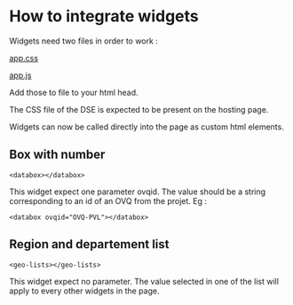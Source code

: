 # How to integrate widgets

Widgets need two files in order to work : 

[app.css](https://widgets.barometre-resultats.data.gouv.fr/js/app.js)

[app.js](https://widgets.barometre-resultats.data.gouv.fr/css/app.css)

Add those to file to your html head.

The CSS file of the DSE is expected to be present on the hosting page.

Widgets can now be called directly into the page as custom html elements.

## Box with number

```
<databox></databox>
```

This widget expect one parameter ovqid. The value should be a string corresponding to an id of an OVQ from the projet. Eg :  

```
<databox ovqid="OVQ-PVL"></databox>
```

## Region and departement list

```
<geo-lists></geo-lists>
```

This widget expect no parameter. The value selected in one of the list will apply to every other widgets in the page.